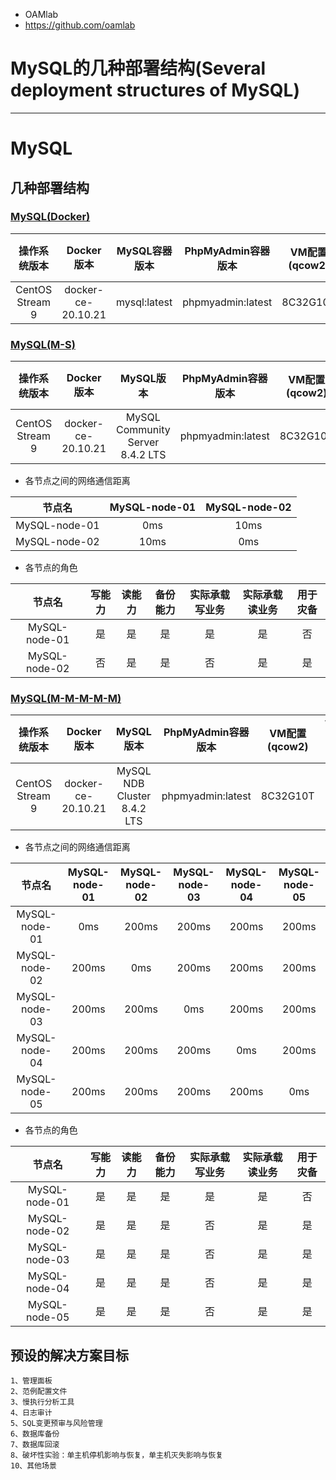 - OAMlab
- https://github.com/oamlab

# MySQL的几种部署结构(Several deployment structures of MySQL)

---

# MySQL

## 几种部署结构 

### [MySQL(Docker)](./README.MySQL.Docker.md)

|      操作系统版本   |      Docker版本    |  MySQL容器版本 |   PhpMyAdmin容器版本 |  VM配置(qcow2) | VM数量 |
|:----------------:|:------------------:|:------------:|:------------------:|:--------------:|:----:|
| CentOS Stream 9  | docker-ce-20.10.21 | mysql:latest | phpmyadmin:latest  |    8C32G10T    |  1   |

### [MySQL(M-S)](./README.MySQL.M-S.md)

|   操作系统版本       |      Docker版本       |             MySQL版本            |   PhpMyAdmin容器版本  |  VM配置(qcow2) |  VM数量  |
|:------------------:|:-------------------:|:--------------------------------:|:-------------------:|:-------------:|:-------:|
|  CentOS Stream 9   | docker-ce-20.10.21  | MySQL Community Server 8.4.2 LTS |  phpmyadmin:latest  |   8C32G10T    |    2    |

- 各节点之间的网络通信距离

|      节点名    | MySQL-node-01 | MySQL-node-02 |
|:-------------:|:-------------:|:-------------:|
| MySQL-node-01 |      0ms      |     10ms      |
| MySQL-node-02 |     10ms      |      0ms      |

- 各节点的角色

|      节点名    | 写能力 |    读能力  |    备份能力  |     实际承载写业务 |      实际承载读业务  |     用于灾备   |
|:-------------:|:---:|:---------:|:-----------:|:---------------:|:-----------------:|:-------------:|
| MySQL-node-01 |  是  |     是    |      是     |        是        |         是        |       否      |
| MySQL-node-02 |  否  |     是    |      是     |        否        |         是        |       是      |

### [MySQL(M-M-M-M-M)](./README.MySQL.M-M-M-M-M.md)

|     操作系统版本  |      Docker版本       |             MySQL版本           |   PhpMyAdmin容器版本  |   VM配置(qcow2)  |   VM数量  |
|:---------------:|:-------------------:|:-------------------------------:|:-------------------:|:---------------:|:---------:|
| CentOS Stream 9 | docker-ce-20.10.21  |   MySQL NDB Cluster 8.4.2 LTS   |  phpmyadmin:latest  |    8C32G10T     |     5     |

- 各节点之间的网络通信距离

|      节点名    | MySQL-node-01 | MySQL-node-02 | MySQL-node-03 | MySQL-node-04 | MySQL-node-05 |
|:-------------:|:-------------:|:-------------:|:-------------:|:-------------:|:-------------:|
| MySQL-node-01 |      0ms      |     200ms     |     200ms     |     200ms     |     200ms     |
| MySQL-node-02 |     200ms     |     0ms       |     200ms     |     200ms     |     200ms     |
| MySQL-node-03 |     200ms     |     200ms     |      0ms      |     200ms     |     200ms     |
| MySQL-node-04 |     200ms     |     200ms     |     200ms     |      0ms      |     200ms     |
| MySQL-node-05 |     200ms     |     200ms     |     200ms     |     200ms     |     0ms       |

- 各节点的角色

|      节点名    |    写能力    |    读能力  |    备份能力  |     实际承载写业务 |      实际承载读业务  |    用于灾备   |
|:-------------:|:----------:|:---------:|:-----------:|:---------------:|:-----------------:|:-----------:|
| MySQL-node-01 |     是      |     是    |      是     |        是        |         是        |      否     |
| MySQL-node-02 |     是      |     是    |      是     |        否        |         是        |      是     |
| MySQL-node-03 |     是      |     是    |      是     |        否        |         是        |      是     |
| MySQL-node-04 |     是      |     是    |      是     |        否        |         是        |      是     |
| MySQL-node-05 |     是      |     是    |      是     |        否        |         是        |      是     |

## 预设的解决方案目标
````
1、管理面板
2、范例配置文件
3、慢执行分析工具
4、日志审计
5、SQL变更预审与风险管理
6、数据库备份
7、数据库回滚
8、破坏性实验：单主机停机影响与恢复，单主机灭失影响与恢复
10、其他场景
````